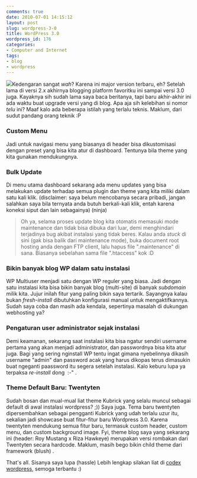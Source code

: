 ```yaml
---
comments: true
date: 2010-07-01 14:15:12
layout: post
slug: wordpress-3-0
title: WordPress 3.0
wordpress_id: 176
categories:
- Computer and Internet
tags:
- blog
- wordpress
---
```


[![](http://octopress.dev/uploads/wordpress-3.0.jpg)](http://octopress.dev/uploads/wordpress-3.0.jpg)Kedengaran sangat _wah_? Karena ini major version terbaru, eh? Setelah lama di versi 2.x akhirnya blogging platform favoritku ini sampai versi 3.0 juga. Kayaknya sih sudah lama saya baca beritanya, tapi baru akhir-akhir ini ada waktu buat upgrade versi yang di blog. Apa aja sih kelebihan si nomor _telu_ ini? Maaf kalo ada beberapa istilah yang terlalu teknis. Maklum, dari sudut pandang orang teknik :P

<!-- more -->


### Custom Menu


Jadi untuk navigasi menu yang biasanya di header bisa dikustomisasi dengan preset yang bisa kita atur di dashboard. Tentunya bila theme yang kita gunakan mendukungnya.


### Bulk Update


Di menu utama dashboard sekarang ada menu updates yang bisa melakukan update terhadap semua plugin dan theme yang kita miliki dalam satu kali klik. (disclaimer: saya belum mencobanya secara pribadi, jangan salahkan saya bila ternyata anda butuh berkali-kali klik, entah karena koneksi siput dan lain sebagainya) (ninja)


> Oh ya, selama proses update blog kita otomatis memasuki mode maintenance dan tidak bisa dibuka dari luar, demi menghindari terjadinya bug akibat instalasi yang tidak beres. Kalau anda _stuck_ di sini (gak bisa balik dari maintenance mode), buka document root hosting anda dengan FTP client, lalu hapus file ".maintenance" di sana. Biasanya sebelahan sama file ".htaccess" kok :D




### Bikin banyak blog WP dalam satu instalasi


WP Multiuser menjadi satu dengan WP reguler yang biasa. Jadi dengan satu instalasi kita bisa bikin banyak blog (multi-site) di banyak _subdomain_ milik kita. Jujur inilah fitur yang paling bikin saya tertarik. Sayangnya kalau bukan _fresh-install_ dibutuhkan konfigurasi manual untuk mengaktifkannya. Sudah saya coba dan masih ada kendala, sepertinya masalah di dukungan webhosting ya?


### Pengaturan user administrator sejak instalasi


Demi keamanan, sekarang saat instalasi kita bisa ngatur sendiri username pertama yang akan menjadi administrator, dan passwordnya bisa kita atur juga. Bagi yang sering nginstall WP tentu ingat gimana nyebelinnya dikasih username "admin" dan password acak yang harus dikopas terus dimasukin buat ngeganti paassword itu segera setelah instalasi. Kalo keburu lupa ya terpaksa _re-install_ dong  :-" .


### Theme Default Baru: Twentyten


Sudah bosan dan mual-mual liat theme Kubrick yang selalu muncul sebagai default di awal instalasi wordpress? ;)) Saya juga. Tema baru twentyten dipersembahkan sebagai pengganti Kubrick yang udah terlalu uzur itu, sekalian jadi showcase buat fitur-fitur baru Wordpress 3.0. Karena twentyten mendukung semua fitur baru, termasuk custom header, custom menu, dan custom background image. Fyi, theme blog saya yang sekarang ini (header: Roy Mustang x Riza Hawkeye) merupakan versi rombakan dari Twentyten secara hardcode. Maklum, masih bego bikin child theme dari framework (blush) .

That's all. Sisanya saya lupa (hassle) Lebih lengkap silakan liat di [codex wordpress](http://codex.wordpress.org/Version_3.0), semoga terbantu :)
